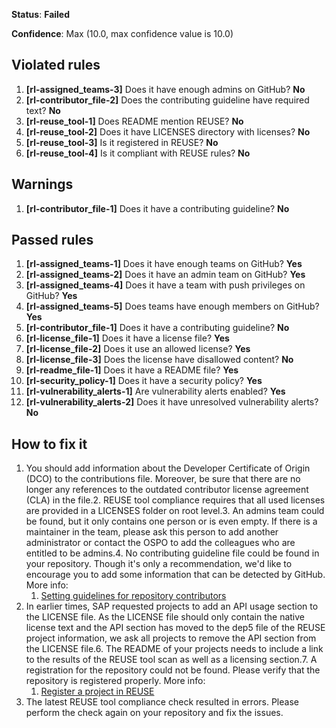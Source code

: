**Status**: **Failed**

**Confidence**: Max (10.0, max confidence value is 10.0)

## Violated rules

1.  **[rl-assigned_teams-3]** Does it have enough admins on GitHub? **No**
1.  **[rl-contributor_file-2]** Does the contributing guideline have required text? **No**
1.  **[rl-reuse_tool-1]** Does README mention REUSE? **No**
1.  **[rl-reuse_tool-2]** Does it have LICENSES directory with licenses? **No**
1.  **[rl-reuse_tool-3]** Is it registered in REUSE? **No**
1.  **[rl-reuse_tool-4]** Is it compliant with REUSE rules? **No**


## Warnings

1.  **[rl-contributor_file-1]** Does it have a contributing guideline? **No**




## Passed rules

1.  **[rl-assigned_teams-1]** Does it have enough teams on GitHub? **Yes**
1.  **[rl-assigned_teams-2]** Does it have an admin team on GitHub? **Yes**
1.  **[rl-assigned_teams-4]** Does it have a team with push privileges on GitHub? **Yes**
1.  **[rl-assigned_teams-5]** Does teams have enough members on GitHub? **Yes**
1.  **[rl-contributor_file-1]** Does it have a contributing guideline? **No**
1.  **[rl-license_file-1]** Does it have a license file? **Yes**
1.  **[rl-license_file-2]** Does it use an allowed license? **Yes**
1.  **[rl-license_file-3]** Does the license have disallowed content? **No**
1.  **[rl-readme_file-1]** Does it have a README file? **Yes**
1.  **[rl-security_policy-1]** Does it have a security policy? **Yes**
1.  **[rl-vulnerability_alerts-1]** Are vulnerability alerts enabled? **Yes**
1.  **[rl-vulnerability_alerts-2]** Does it have unresolved vulnerability alerts? **No**


## How to fix it

1.  You should add information about the Developer Certificate of Origin (DCO) to the contributions file. Moreover, be sure that there are no longer any references to the outdated contributor license agreement (CLA) in the file.2.  REUSE tool compliance requires that all used licenses are provided in a LICENSES folder on root level.3.  An admins team could be found, but it only contains one person or is even empty. If there is a maintainer in the team, please ask this person to add another administrator or contact the OSPO to add the colleagues who are entitled to be admins.4.  No contributing guideline file could be found in your repository. Though it's only a recommendation, we'd like to encourage you to add some information that can be detected by GitHub.
    More info:
    1.  [Setting guidelines for repository contributors](https://docs.github.com/en/communities/setting-up-your-project-for-healthy-contributions/setting-guidelines-for-repository-contributors#adding-a-contributing-file)
5.  In earlier times, SAP requested projects to add an API usage section to the LICENSE file. As the LICENSE file should only contain the native license text and the API section has moved to the dep5 file of the REUSE project information, we ask all projects to remove the API section from the LICENSE file.6.  The README of your projects needs to include a link to the results of the REUSE tool scan as well as a licensing section.7.  A registration for the repository could not be found. Please verify that the repository is registered properly.
    More info:
    1.  [Register a project in REUSE](https://api.reuse.software/register)
8.  The latest REUSE tool compliance check resulted in errors. Please perform the check again on your repository and fix the issues.
